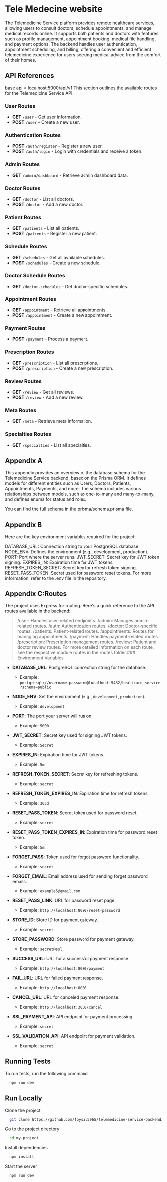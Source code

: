 
# Tele Medecine website

The Telemedicine Service platform provides remote healthcare services, allowing users to consult doctors, schedule appointments, and manage medical records online. It supports both patients and doctors with features such as profile management, appointment booking, medical file handling, and payment options. The backend handles user authentication, appointment scheduling, and billing, offering a convenient and efficient telemedicine experience for users seeking medical advice from the comfort of their homes.


## API References
base api = localhost:5000/api/v1
This section outlines the available routes for the Telemedicine Service API.

### User Routes
- **GET** `/user` - Get user information.
- **POST** `/user` - Create a new user.

### Authentication Routes
- **POST** `/auth/register` - Register a new user.
- **POST** `/auth/login` - Login with credentials and receive a token.

### Admin Routes
- **GET** `/admin/dashboard` - Retrieve admin dashboard data.

### Doctor Routes
- **GET** `/doctor` - List all doctors.
- **POST** `/doctor` - Add a new doctor.

### Patient Routes
- **GET** `/patients` - List all patients.
- **POST** `/patients` - Register a new patient.

### Schedule Routes
- **GET** `/schedules` - Get all available schedules.
- **POST** `/schedules` - Create a new schedule.

### Doctor Schedule Routes
- **GET** `/doctor-schedules` - Get doctor-specific schedules.

### Appointment Routes
- **GET** `/appointment` - Retrieve all appointments.
- **POST** `/appointment` - Create a new appointment.

### Payment Routes
- **POST** `/payment` - Process a payment.

### Prescription Routes
- **GET** `/prescription` - List all prescriptions.
- **POST** `/prescription` - Create a new prescription.

### Review Routes
- **GET** `/review` - Get all reviews.
- **POST** `/review` - Add a new review.

### Meta Routes
- **GET** `/meta` - Retrieve meta information.

### Specialties Routes
- **GET** `/specialties` - List all specialties.

## Appendix A

This appendix provides an overview of the database schema for the Telemedicine Service backend, based on the Prisma ORM. It defines models for different entities such as Users, Doctors, Patients, Appointments, Payments, and more. The schema includes various relationships between models, such as one-to-many and many-to-many, and defines enums for status and roles.

You can find the full schema in the prisma/schema.prisma file.

## Appendix B

Here are the key environment variables required for the project:

DATABASE_URL: Connection string to your PostgreSQL database.
NODE_ENV: Defines the environment (e.g., development, production).
PORT: Port where the server runs.
JWT_SECRET: Secret key for JWT token signing.
EXPIRES_IN: Expiration time for JWT tokens.
REFRESH_TOKEN_SECRET: Secret key for refresh token signing.
RESET_PASS_TOKEN: Secret used for password reset tokens.
For more information, refer to the .env file in the repository.


## Appendix C:Routes
The project uses Express for routing. Here's a quick reference to the API routes available in the backend:

>/user: Handles user-related endpoints.
/admin: Manages admin-related routes.
>/auth: Authentication routes.
/doctor: Doctor-specific routes.
>/patients: Patient-related routes.
/appointments: Routes for managing appointments.
>/payment: Handles payment-related routes.
/prescription: Prescription management routes.
>/review: Patient and doctor review routes.
For more detailed information on each route, see the respective module routes in the routes folder.### Environment Variables

- **DATABASE_URL**: PostgreSQL connection string for the database.
  - Example: `postgresql://username:password@localhost:5432/healtcare_service?schema=public`
  
- **NODE_ENV**: Set the environment (e.g., `development`, `production`).
  - Example: `development`
  
- **PORT**: The port your server will run on.
  - Example: `5000`
  
- **JWT_SECRET**: Secret key used for signing JWT tokens.
  - Example: `Secret`

- **EXPIRES_IN**: Expiration time for JWT tokens.
  - Example: `5m`
  
- **REFRESH_TOKEN_SECRET**: Secret key for refreshing tokens.
  - Example: `secret`

- **REFRESH_TOKEN_EXPIRES_IN**: Expiration time for refresh tokens.
  - Example: `365d`
  
- **RESET_PASS_TOKEN**: Secret token used for password reset.
  - Example: `secret`
  
- **RESET_PASS_TOKEN_EXPIRES_IN**: Expiration time for password reset token.
  - Example: `5m`
  
- **FORGET_PASS**: Token used for forgot password functionality.
  - Example: `secret`
  
- **FORGET_EMAIL**: Email address used for sending forget password emails.
  - Example: `example5@gmail.com`

- **RESET_PASS_LINK**: URL for password reset page.
  - Example: `http://localhost:8080/reset-password`
  
- **STORE_ID**: Store ID for payment gateway.
  - Example: `secret`
  
- **STORE_PASSWORD**: Store password for payment gateway.
  - Example: `secret@ssl`
  
- **SUCCESS_URL**: URL for a successful payment response.
  - Example: `http://localhost:8080/payment`
  
- **FAIL_URL**: URL for failed payment response.
  - Example: `http://localhost:8080`
  
- **CANCEL_URL**: URL for canceled payment response.
  - Example: `http://localhost:3030/cancel`
  
- **SSL_PAYMENT_API**: API endpoint for payment processing.
  - Example: `secret`
  
- **SSL_VALIDATION_API**: API endpoint for payment validation.
  - Example: `secret`



## Running Tests

To run tests, run the following command

```bash
  npm run dev
```


## Run Locally

Clone the project

```bash
  git clone https://github.com/foysal5965/telemedicine-service-backend/tree/main
```

Go to the project directory

```bash
  cd my-project
```

Install dependencies

```bash
  npm install
```

Start the server

```bash
  npm run dev
```

